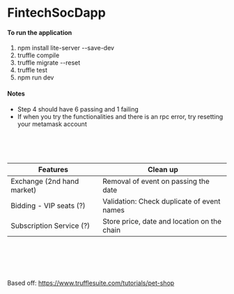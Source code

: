 # FintechSocDapp
<h4>To run the application</h4>
<ol>
<li>npm install lite-server --save-dev</li>
<li>truffle compile</li>
<li>truffle migrate --reset</li>
<li>truffle test</li>
<li>npm run dev</li>
</ol>
<h4>Notes</h4>
<ul>
<li>Step 4 should have 6 passing and 1 failing</li>
<li>If when you try the functionalities and there is an rpc error, try resetting your metamask account</li>
</ul>

<br>
<br>
<br>

| Features                                         | Clean up                                                  |
|--------------------------------------------------|-----------------------------------------------------------|
| Exchange (2nd hand market)                       | Removal of event on passing the date        |
| Bidding - VIP seats  (?)                         | Validation: Check duplicate of event names           |
| Subscription Service (?)                         | Store price, date and location on the chain                |

<br>
<br>
<br>
<br>

Based off: https://www.trufflesuite.com/tutorials/pet-shop
